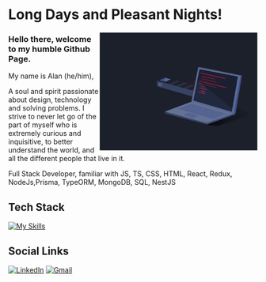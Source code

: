 # Long Days and Pleasant Nights!

<div>
  <img align="right" alt="coding gif" width="320px" src="./assets/coding_gif_v2.gif"/>
</div>

### Hello there, welcome to my humble Github Page.

My name is Alan (he/him),

A soul and spirit passionate about design, technology and solving problems.
I strive to never let go of the part of myself who is extremely curious and inquisitive, to better understand the world, and all the different people that live in it.

Full Stack Developer, familiar with JS, TS, CSS, HTML, React, Redux, NodeJs,Prisma, TypeORM, MongoDB, SQL, NestJS

## Tech Stack

[![My Skills](https://skills.thijs.gg/icons?i=html,css,js,ts,react,nodejs,mongodb,prisma,mysql,postgres,figma,docker)](https://skills.thijs.gg)

## Social Links

[![LinkedIn](https://img.shields.io/badge/linkedin-%230077B5.svg?style=for-the-badge&logo=linkedin&logoColor=white)](https://www.linkedin.com/in/alan-de-andrade/) [![Gmail](https://img.shields.io/badge/Gmail-D14836?style=for-the-badge&logo=gmail&logoColor=white)](mailto:alanaa92@gmail.com)

<!--
**Alan-A-Andrade/Alan-A-Andrade** is a ✨ _special_ ✨ repository because its `README.md` (this file) appears on your GitHub profile.

Here are some ideas to get you started:

- 🔭 I’m currently working on ...
- 🌱 I’m currently learning ...
- 👯 I’m looking to collaborate on ...
- 🤔 I’m looking for help with ...
- 💬 Ask me about ...
- 📫 How to reach me: ...
- 😄 Pronouns: ...
- ⚡ Fun fact: ...
-->
